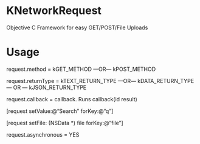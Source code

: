 KNetworkRequest
===============

Objective C Framework for easy GET/POST/File Uploads

Usage
====
request.method = kGET_METHOD —OR— kPOST_METHOD

request.returnType = kTEXT_RETURN_TYPE —OR— kDATA_RETURN_TYPE — OR — kJSON_RETURN_TYPE

request.callback = callback.  Runs callback(id result)

[request setValue:@“Search” forKey:@“q”]

[request setFile: (NSData *) file forKey:@“file”]

request.asynchronous = YES
	